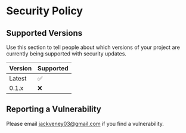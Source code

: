 # Security Policy

## Supported Versions

Use this section to tell people about which versions of your project are
currently being supported with security updates.

| Version | Supported          |
| ------- | ------------------ |
| Latest   | :white_check_mark: |
| 0.1.x   | :x: |


## Reporting a Vulnerability

Please email jackveney03@gmail.com if you find a vulnerability.
